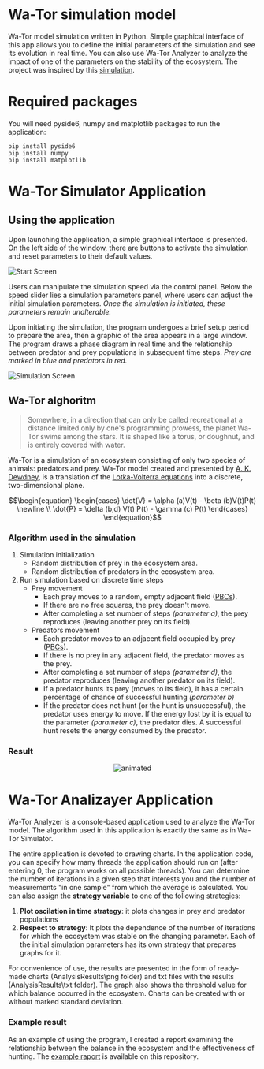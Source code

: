 # Wa-Tor simulation model
Wa-Tor model simulation written in Python. Simple graphical interface of this app allows you to define the initial parameters of the simulation and see its evolution in real time. You can also use Wa-Tor Analyzer to analyze the impact of one of the parameters on the stability of the ecosystem.
The project was inspired by this [simulation](http://en.alife.pl/predators-and-prey-the-Lotka-Volterra-model).

# Required packages

You will need pyside6, numpy and matplotlib packages to run the application:
```
pip install pyside6
pip install numpy
pip install matplotlib
```

# Wa-Tor Simulator Application
## Using the application
Upon launching the application, a simple graphical interface is presented. On the left side of the window, there are buttons to activate the simulation and reset parameters to their default values.

![Start Screen](https://github.com/jakrog01/Wator/assets/141222606/76bf8e6c-ff35-4398-839e-1f6c1627bc62)

Users can manipulate the simulation speed via the control panel.
Below the speed slider lies a simulation parameters panel, where users can adjust the initial simulation parameters. *Once the simulation is initiated, these parameters remain unalterable.*

Upon initiating the simulation, the program undergoes a brief setup period to prepare the area, then a graphic of the area appears in a large window. 
The program draws a phase diagram in real time and the relationship between predator and prey populations in subsequent time steps.
*Prey are marked in blue and predators in red.*

![Simulation Screen](https://github.com/jakrog01/Wator/assets/141222606/55d61a38-2244-4d51-975c-f33dbaf3139a)

## Wa-Tor alghoritm
> Somewhere, in a direction that can only be called recreational at a distance limited only by one's programming prowess, the planet Wa-Tor swims among the stars. It is shaped like a torus, or doughnut, and is entirely covered with water.

Wa-Tor is a simulation of an ecosystem consisting of only two species of animals: predators and prey.
Wa-Tor model created and presented by [A. K. Dewdney](http://cs.gettysburg.edu/~tneller/cs107/wator_dewdney.pdf), is a translation of the [Lotka-Volterra equations](https://en.wikipedia.org/wiki/Lotka%E2%80%93Volterra_equations) into a discrete, two-dimensional plane.

$$\begin{equation}
\begin{cases}
\dot{V} = \alpha (a)V(t) - \beta (b)V(t)P(t)  \newline \\
\dot{P} = \delta (b,d) V(t) P(t) - \gamma (c) P(t)
\end{cases}
\end{equation}$$

### Algorithm used in the simulation
1. Simulation initialization
   - Random distribution of prey in the ecosystem area.
   - Random distribution of predators in the ecosystem area.
2. Run simulation based on discrete time steps
   - Prey movement
     - Each prey moves to a random, empty adjacent field ([PBCs](https://en.wikipedia.org/wiki/Periodic_boundary_conditions)).
     - If there are no free squares, the prey doesn't move.
     - After completing a set number of steps _(parameter a)_, the prey reproduces (leaving another prey on its field).
   - Predators movement
     - Each predator moves to an adjacent field occupied by prey ([PBCs](https://en.wikipedia.org/wiki/Periodic_boundary_conditions)).
     - If there is no prey in any adjacent field, the predator moves as the prey.
     - After completing a set number of steps _(parameter d)_, the predator reproduces (leaving another predator on its field).
     - If a predator hunts its prey (moves to its field), it has a certain percentage of chance of successful hunting _(parameter b)_
     - If the predator does not hunt (or the hunt is unsuccessful), the predator uses energy to move. If the energy lost by it is equal to the parameter _(parameter c)_, the predator dies. A successful hunt resets the energy consumed by the predator.

### Result
<p align="center">
  <img src="https://github.com/jakrog01/Wa-Tor/assets/141222606/b764269e-f7e0-4c66-838e-4d6c08036a7b" alt="animated" />
</p>

# Wa-Tor Analizayer Application
Wa-Tor Analyzer is a console-based application used to analyze the Wa-Tor model. The algorithm used in this application is exactly the same as in Wa-Tor Simulator.

The entire application is devoted to drawing charts. In the application code, you can specify how many threads the application should run on (after entering 0, the program works on all possible threads). You can determine the number of iterations in a given step that interests you and the number of measurements "in one sample" from which the average is calculated. You can also assign the **strategy variable** to one of the following strategies:
1. **Plot oscilation in time strategy**: it plots changes in prey and predator populations
2. **Respect to strategy**: It plots the dependence of the number of iterations for which the ecosystem was stable on the changing parameter. Each of the initial simulation parameters has its own strategy that prepares graphs for it.

For convenience of use, the results are presented in the form of ready-made charts (AnalysisResults\png folder) and txt files with the results (AnalysisResults\txt folder). The graph also shows the threshold value for which balance occurred in the ecosystem. Charts can be created with or without marked standard deviation.

### Example result
As an example of using the program, I created a report examining the relationship between the balance in the ecosystem and the effectiveness of hunting. The [example raport](Wa_TorRaportExample.pdf) is available on this repository.
